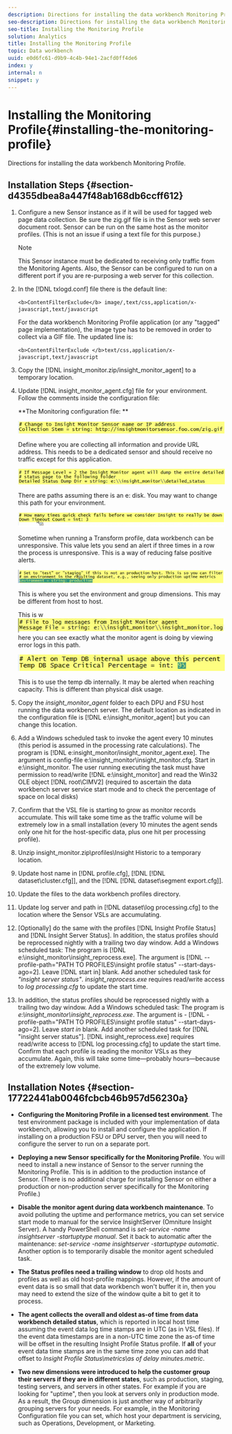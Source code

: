 ```yaml
---
description: Directions for installing the data workbench Monitoring Profile.
seo-description: Directions for installing the data workbench Monitoring Profile.
seo-title: Installing the Monitoring Profile
solution: Analytics
title: Installing the Monitoring Profile
topic: Data workbench
uuid: e0d6fc61-d9b9-4c4b-94e1-2acfd0ff4de6
index: y
internal: n
snippet: y
---
```


# Installing the Monitoring Profile{#installing-the-monitoring-profile}

Directions for installing the data workbench Monitoring Profile.

## Installation Steps {#section-d4355dbea8a447f48ab168db6ccff612}

1. Configure a new Sensor instance as if it will be used for tagged web page data collection. Be sure the zig.gif file is in the Sensor web server document root. Sensor can be run on the same host as the monitor profiles. (This is not an issue if using a text file for this purpose.)

   >[!NOTE]
   >
   >This Sensor instance must be dedicated to receiving only traffic from the Monitoring Agents. Also, the Sensor can be configured to run on a different port if you are re-purposing a web server for this collection.

1. In the [!DNL txlogd.conf] file there is the default line:

   ```
   <b>ContentFilterExclude</b> image/,text/css,application/x-javascript,text/javascript
   ```

   For the data workbench Monitoring Profile application (or any "tagged" page implementation), the image type has to be removed in order to collect via a GIF file. The updated line is:

   ```
   <b>ContentFilterExclude </b>text/css,application/x-javascript,text/javascript
   ```

1. Copy the [!DNL insight_monitor.zip/insight_monitor_agent] to a temporary location. 
1. Update [!DNL insight_monitor_agent.cfg] file for your environment. Follow the comments inside the configuration file:

   **The Monitoring configuration file: **

   ![](assets/monitor_agent_cfg_sensor.png)

   Define where you are collecting all information and provide URL address. This needs to be a dedicated sensor and should receive no traffic except for this application.

   ![](assets/monitor_agent_cfg_dump.png)

   There are paths assuming there is an e: disk. You may want to change this path for your environment. 

   ![](assets/monitor_agent_cfg_quickcheck.png)

   Sometime when running a Transform profile, data workbench can be unresponsive. This value lets you send an alert if three times in a row the process is unresponsive. This is a way of reducing false positive alerts.

   ![](assets/monitor_agent_cfg_groups.png)

   This is where you set the environment and group dimensions. This may be different from host to host.

   This is w ![](assets/monitor_agent_cfg_debug.png)here you can see exactly what the monitor agent is doing by viewing error logs in this path.

   ![](assets/monitor_agent_cfg_tempdb.png)

   This is to use the temp db internally. It may be alerted when reaching capacity. This is different than physical disk usage. 

1. Copy the *insight_monitor_agent* folder to each DPU and FSU host running the data workbench server. The default location as indicated in the configuration file is [!DNL e:\insight_monitor_agent] but you can change this location. 

1. Add a Windows scheduled task to invoke the agent every 10 minutes (this period is assumed in the processing rate calculations). The program is [!DNL e:insight_monitor/insight_monitor_agent.exe]. The argument is config-file e:\insight_monitor\insight_monitor.cfg. Start in e:\insight_monitor. The user running executing the task must have permission to read/write [!DNL e:\insight_monitor] and read the Win32 OLE object [!DNL root\CIMV2] (required to ascertain the data workbench server service start mode and to check the percentage of space on local disks) 

1. Confirm that the VSL file is starting to grow as monitor records accumulate. This will take some time as the traffic volume will be extremely low in a small installation (every 10 minutes the agent sends only one hit for the host-specific data, plus one hit per processing profile). 
1. Unzip insight_monitor.zip\profiles\Insight Historic to a temporary location. 
1. Update host name in [!DNL profile.cfg], [!DNL  [!DNL dataset\cluster.cfg]], and the [!DNL  [!DNL dataset\segment export.cfg]]. 

1. Update the files to the data workbench profiles directory. 
1. Update log server and path in [!DNL dataset\log processing.cfg] to the location where the Sensor VSLs are accumulating. 
1. [Optionally] do the same with the profiles [!DNL Insight Profile Status] and [!DNL Insight Server Status]. In addition, the status profiles should be reprocessed nightly with a trailing two day window. Add a Windows scheduled task: The program is [!DNL e:\insight_monitor\insight_reprocess.exe]. The argument is [!DNL --profile-path="PATH TO PROFILES\insight profile status" --start-days-ago=2]. Leave [!DNL start in] blank. Add another scheduled task for *"insight server status"*. *insight_reprocess.exe* requires read/write access to *log processing.cfg* to update the start time. 

1. In addition, the status profiles should be reprocessed nightly with a trailing two day window. Add a Windows scheduled task: The program is *e:\insight_monitor\insight_reprocess.exe*. The argument is - [!DNL -profile-path="PATH TO PROFILES\insight profile status" --start-days-ago=2]. Leave *start in* blank. Add another scheduled task for [!DNL "insight server status"]. [!DNL insight_reprocess.exe] requires read/write access to [!DNL log processing.cfg] to update the start time. Confirm that each profile is reading the monitor VSLs as they accumulate. Again, this will take some time—probably hours—because of the extremely low volume.

## Installation Notes {#section-17722441ab0046fcbcb46b957d56230a}

* **Configuring the Monitoring Profile in a licensed test environment**. The test environment package is included with your implementation of data workbench, allowing you to install and configure the application. If installing on a production FSU or DPU server, then you will need to configure the server to run on a separate port. 
* **Deploying a new Sensor specifically for the Monitoring Profile**. You will need to install a new instance of Sensor to the server running the Monitoring Profile. This is in addition to the production instance of Sensor. (There is no additional charge for installing Sensor on either a production or non-production server specifically for the Monitoring Profile.) 
* **Disable the monitor agent during data workbench maintenance**. To avoid polluting the uptime and performance metrics, you can set service start mode to manual for the service InsightServer (Omniture Insight Server). A handy PowerShell command is *set-service -name insightserver -startuptype manual*. Set it back to automatic after the maintenance: *set-service -name insightserver -startuptype automatic*. Another option is to temporarily disable the monitor agent scheduled task. 
* **The Status profiles need a trailing window** to drop old hosts and profiles as well as old host-profile mappings. However, if the amount of event data is so small that data workbench won't buffer it in, then you may need to extend the size of the window quite a bit to get it to process. 
* **The agent collects the overall and oldest as-of time from data workbench detailed status**, which is reported in local host time assuming the event data log time stamps are in UTC (as in VSL files). If the event data timestamps are in a non-UTC time zone the as-of time will be offset in the resulting Insight Profile Status profile. If **all** of your event data time stamps are in the same time zone you can add that offset to *Insight Profile Status\metrics\as of delay minutes.metric*. 

* **Two new dimensions were introduced to help the customer group their servers if they are in different states**, such as production, staging, testing servers, and servers in other states. For example if you are looking for "uptime", then you look at servers only in production mode. As a result, the Group dimension is just another way of arbitrarily grouping servers for your needs. For example, in the Monitoring Configuration file you can set, which host your department is servicing, such as Operations, Development, or Marketing.

